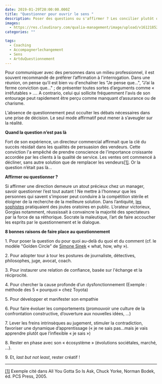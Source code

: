 ```yaml
---
date: 2019-01-29T20:00:00.000Z
title: "Questionner pour ouvrir le sens "
description: Poser des questions ou s'affirmer ? Les concilier plutôt que les opposer.
images:
  - https://res.cloudinary.com/qualia-management/image/upload/v1612185215/tdf/matt-walsh-tvkdgtee2c4-unsplash_uwt4r4.jpg
categories: ""

tags:
  - Coaching
  - Accompagnerlechangement
  - Sens
  - ArtduQuestionnement
---
```


Pour communiquer avec des personnes dans un milieu professionnel, il est souvent recommandé de préférer l’affirmation à l'interrogation. Dans une réunion, on pense qu’il est bien vu d'enchaîner les "Je pense que...", "J’ai la ferme conviction que..." ; de présenter toutes sortes d’arguments comme « irréfutables » .... A contrario, celui qui sollicite fréquemment l'avis de son entourage peut rapidement être perçu comme manquant d’assurance ou de charisme.

L’absence de questionnement peut occulter les débats nécessaires dans une prise de décision. Le seul mode affirmatif peut mener à s’aveugler sur la réalité.

**Quand la question n’est pas là**

Fort de son expérience, un directeur commercial affirmait que la clé du succès résidait dans les qualités de persuasion des vendeurs. Cette conviction l'a empêché de prendre conscience de l'importance croissante accordée par les clients à la qualité de service. Les ventes ont commencé à décliner, sans autre solution que de remplacer les vendeurs[\[1\]](). Or la question n’était pas là…

**Affirmer ou questionner ?**

Si affirmer une direction demeure un atout précieux chez un manager, savoir questionner l’est tout autant ! Ne mettre à l’honneur que les personnes qui savent s’imposer peut conduire à la compétition stérile et éloigner de la recherche de la meilleure solution. Dans l’antiquité, [les sophistes](https://fr.wikipedia.org/wiki/Sophiste) pratiquaient des joutes oratoires en public. L’orateur victorieux, Gorgias notamment, réussissait à convaincre la majorité des spectateurs par la force de sa réthorique. Socrate la maïeutique, l’art de faire accoucher les esprits par le questionnement et le dialogue.

**8 bonnes raisons de faire place au questionnement**

1\. Pour poser la question du pour quoi au-delà du quoi et du comment (cf. le modèle "Golden Circle" de [Simone Sinek](https://www.youtube.com/watch?v=HtpgsqhxURk) « what, how, why »).

2\. Pour adopter tour à tour les postures de journaliste, détectives, philosophes, juge, avocat, coach.

3\. Pour instaurer une relation de confiance, basée sur l'échange et la réciprocité.

4\. Pour chercher la cause profonde d’un dysfonctionnement (Exemple : méthode des 5 « pourquoi » chez Toyota)

5\. Pour développer et manifester son empathie

6\. Pour faire évoluer les comportements (promouvoir une culture de la confrontation constructive, d’ouverture aux nouvelles idées, …)

7\. Lever les freins intrinsèques au jugement, stimuler la contradiction, favoriser une dynamique d’apprentissage (« je ne sais pas…mais je vais apprendre plutôt que l’inflexible « je sais »)

8\. Rester en phase avec son « écosystème » (évolutions sociétales, marché, …).

9\. Et, _last but not least_, rester créatif !

---

[\[1\]]() Exemple cité dans All You Gotta So Is Ask, Chuck Yorke, Norman Bodek, éd. PCS Press, 2005.
